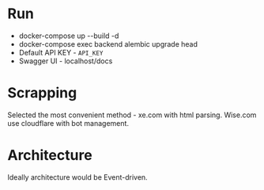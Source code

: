# Run
- docker-compose up --build -d
- docker-compose exec backend alembic upgrade head
- Default API KEY - `API_KEY`
- Swagger UI - localhost/docs

# Scrapping 
Selected the most convenient method - xe.com with html parsing.
Wise.com use cloudflare with bot management.

# Architecture
Ideally architecture would be Event-driven.
